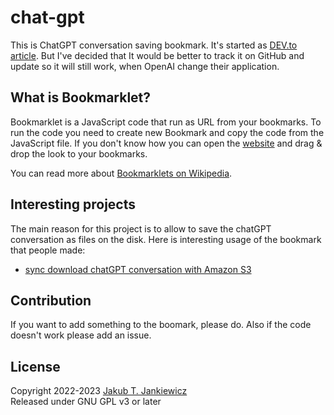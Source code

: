 # chat-gpt
This is ChatGPT conversation saving bookmark.
It's started as [DEV.to article](https://dev.to/jcubic/save-chatgpt-as-html-file-dhh).
But I've decided that It would be better to track it on GitHub and update so it will still work,
when OpenAI change their application.

## What is Bookmarklet?
Bookmarklet is a JavaScript code that run as URL from your bookmarks. To run the code you need
to create new Bookmark and copy the code from the JavaScript file. If you don't know how you can
open the [website](https://jcubic.github.io/chat-gpt/) and drag & drop the look to your bookmarks.

You can read more about [Bookmarklets on Wikipedia](https://en.wikipedia.org/wiki/Bookmarklet).

## Interesting projects
The main reason for this project is to allow to save the chatGPT conversation as files on the disk.
Here is interesting usage of the bookmark that people made:

* [sync download chatGPT conversation with Amazon S3](http://scripting.com/2023/03/08/153909.html)

## Contribution
If you want to add something to the boomark, please do. Also if the code doesn't work please add an issue.

## License
Copyright 2022-2023 [Jakub T. Jankiewicz](https://jakub.jankiewicz.org/)<br/>
Released under GNU GPL v3 or later
